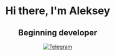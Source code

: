 <div id="headler" align="center">
    <h1>Hi there, I'm Aleksey</h1>
    <h2>Beginning developer</h2>
<div id="social" align="center">
    <a href="https://t.me/Quammax">
    <img src="https://img.shields.io/badge/Telegram-blue?style=for-the-badge&logo=telegram&logoColor=white" alt="Telegram"/>
</a>
